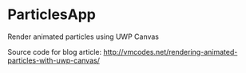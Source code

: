 # ParticlesApp
 Render animated particles using UWP Canvas

Source code for blog article:
http://vmcodes.net/rendering-animated-particles-with-uwp-canvas/
